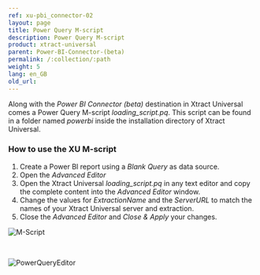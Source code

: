 ```yaml
---
ref: xu-pbi_connector-02
layout: page
title: Power Query M-script
description: Power Query M-script 
product: xtract-universal
parent: Power-BI-Connector-(beta)
permalink: /:collection/:path
weight: 5
lang: en_GB
old_url:
---
```


Along with the *Power BI Connector (beta)* destination in Xtract Universal comes a Power Query M-script *loading_script.pq*. This script can be found in a folder named *powerbi* inside the installation directory of Xtract Universal.<br>

### How to use the XU M-script

1. Create a Power BI report using a *Blank Query* as data source.
2. Open the *Advanced Editor* 
3. Open the Xtract Universal *loading_script.pq* in any text editor and copy the complete content into the *Advanced Editor* window.
4. Change the values for *ExtractionName* and the *ServerURL* to match the names of your Xtract Universal server and extraction.
5. Close the *Advanced Editor* and *Close & Apply* your changes.

![M-Script](/img/content/xu/XU_PowerQueryScript.png)

<br>

![PowerQueryEditor](/img/content/xu/XU_PBI_PowerQueryEditor.png)


